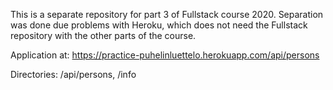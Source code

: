This is a separate repository for part 3 of Fullstack course 2020. Separation was done due problems with Heroku, which does not need the Fullstack repository with the other parts of the course.

Application at: https://practice-puhelinluettelo.herokuapp.com/api/persons

Directories: /api/persons,      /info